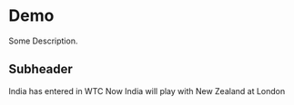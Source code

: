 
# Demo

Some Description.

## Subheader

India has entered in WTC
Now India will play with New Zealand at London